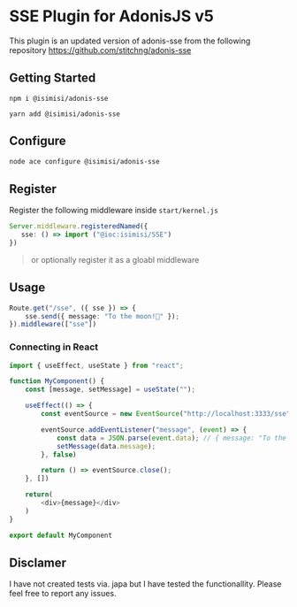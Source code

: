 # SSE Plugin for AdonisJS v5

This plugin is an updated version of adonis-sse from the following repository https://github.com/stitchng/adonis-sse 

## Getting Started

```
npm i @isimisi/adonis-sse
```
```
yarn add @isimisi/adonis-sse
```

## Configure
```sh
node ace configure @isimisi/adonis-sse
```

## Register

Register the following middleware inside `start/kernel.js`

 ```ts
 Server.middleware.registeredNamed({
    sse: () => import ("@ioc:isimisi/SSE")
 })
 ```

 > or optionally register it as a gloabl middleware

## Usage

```ts
Route.get("/sse", ({ sse }) => {
    sse.send({ message: "To the moon!🚀" });
}).middleware(["sse"])
```

### Connecting in React
```ts
import { useEffect, useState } from "react";

function MyComponent() {
    const [message, setMessage] = useState("");

    useEffect(() => {
        const eventSource = new EventSource("http://localhost:3333/sse");

        eventSource.addEventListener("message", (event) => {
            const data = JSON.parse(event.data); // { message: "To the moon!🚀" }
            setMessage(data.message);
        }, false)

        return () => eventSource.close();
    }, [])

    return(
        <div>{message}</div>
    )
}

export default MyComponent
```

## Disclamer

I have not created tests via. japa but I have tested the functionallity. Please feel free to report any issues.